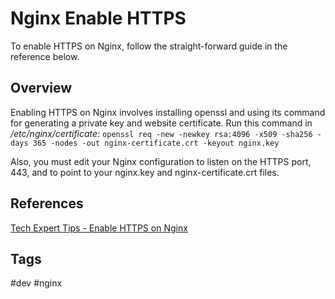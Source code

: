 # Nginx Enable HTTPS

To enable HTTPS on Nginx, follow the straight-forward guide in the reference below.  

## Overview
Enabling HTTPS on Nginx involves installing openssl and using its command for generating a private key and website certificate. Run this command in */etc/nginx/certificate*: `openssl req -new -newkey rsa:4096 -x509 -sha256 -days 365 -nodes -out nginx-certificate.crt -keyout nginx.key`  

Also, you must edit your Nginx configuration to listen on the HTTPS port, 443, and to point to your nginx.key and nginx-certificate.crt files.  

## References
[Tech Expert Tips - Enable HTTPS on Nginx](https://techexpert.tips/nginx/enable-https-nginx/)

## Tags
#dev #nginx
